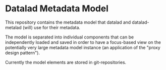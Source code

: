 # Datalad Metadata Model

This repository contains the metadata model that datalad and datalad-metalad 
(will) use for their metadata.

The model is separated into individual components that can be independently
loaded  and saved in order to have a focus-based view on the potentially very
large metadata model instance (an application of the "proxy design pattern").

Currently the model elements are stored in git-repositories.
